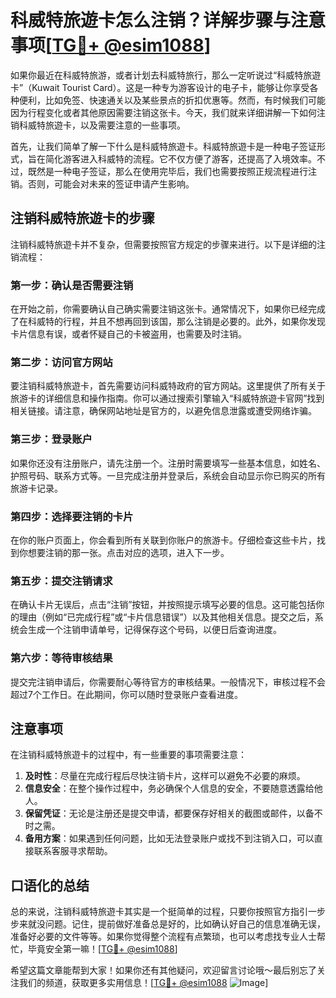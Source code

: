 # 科威特旅遊卡怎么注销？详解步骤与注意事项[[TG💪+ @esim1088](https://t.me/s/esim1088)]

如果你最近在科威特旅游，或者计划去科威特旅行，那么一定听说过“科威特旅遊卡”（Kuwait Tourist Card）。这是一种专为游客设计的电子卡，能够让你享受各种便利，比如免签、快速通关以及某些景点的折扣优惠等。然而，有时候我们可能因为行程变化或者其他原因需要注销这张卡。今天，我们就来详细讲解一下如何注销科威特旅遊卡，以及需要注意的一些事项。

首先，让我们简单了解一下什么是科威特旅遊卡。科威特旅遊卡是一种电子签证形式，旨在简化游客进入科威特的流程。它不仅方便了游客，还提高了入境效率。不过，既然是一种电子签证，那么在使用完毕后，我们也需要按照正规流程进行注销。否则，可能会对未来的签证申请产生影响。

## 注销科威特旅遊卡的步骤

注销科威特旅遊卡并不复杂，但需要按照官方规定的步骤来进行。以下是详细的注销流程：

### 第一步：确认是否需要注销

在开始之前，你需要确认自己确实需要注销这张卡。通常情况下，如果你已经完成了在科威特的行程，并且不想再回到该国，那么注销是必要的。此外，如果你发现卡片信息有误，或者怀疑自己的卡被盗用，也需要及时注销。

### 第二步：访问官方网站

要注销科威特旅遊卡，首先需要访问科威特政府的官方网站。这里提供了所有关于旅游卡的详细信息和操作指南。你可以通过搜索引擎输入“科威特旅遊卡官网”找到相关链接。请注意，确保网站地址是官方的，以避免信息泄露或遭受网络诈骗。

### 第三步：登录账户

如果你还没有注册账户，请先注册一个。注册时需要填写一些基本信息，如姓名、护照号码、联系方式等。一旦完成注册并登录后，系统会自动显示你已购买的所有旅游卡记录。

### 第四步：选择要注销的卡片

在你的账户页面上，你会看到所有关联到你账户的旅游卡。仔细检查这些卡片，找到你想要注销的那一张。点击对应的选项，进入下一步。

### 第五步：提交注销请求

在确认卡片无误后，点击“注销”按钮，并按照提示填写必要的信息。这可能包括你的理由（例如“已完成行程”或“卡片信息错误”）以及其他相关信息。提交之后，系统会生成一个注销申请单号，记得保存这个号码，以便日后查询进度。

### 第六步：等待审核结果

提交完注销申请后，你需要耐心等待官方的审核结果。一般情况下，审核过程不会超过7个工作日。在此期间，你可以随时登录账户查看进度。

## 注意事项

在注销科威特旅遊卡的过程中，有一些重要的事项需要注意：

1. **及时性**：尽量在完成行程后尽快注销卡片，这样可以避免不必要的麻烦。
2. **信息安全**：在整个操作过程中，务必确保个人信息的安全，不要随意透露给他人。
3. **保留凭证**：无论是注册还是提交申请，都要保存好相关的截图或邮件，以备不时之需。
4. **备用方案**：如果遇到任何问题，比如无法登录账户或找不到注销入口，可以直接联系客服寻求帮助。

## 口语化的总结

总的来说，注销科威特旅遊卡其实是一个挺简单的过程，只要你按照官方指引一步步来就没问题。记住，提前做好准备总是好的，比如确认好自己的信息准确无误，准备好必要的文件等等。如果你觉得整个流程有点繁琐，也可以考虑找专业人士帮忙，毕竟安全第一嘛！[[TG💪+ @esim1088](https://t.me/s/esim1088)]

希望这篇文章能帮到大家！如果你还有其他疑问，欢迎留言讨论哦～最后别忘了关注我们的频道，获取更多实用信息！[[TG💪+ @esim1088](https://t.me/s/esim1088) ![Image](https://i.postimg.cc/4NQfJmqS/Snipaste-2025-05-13-00-14-12.png)]